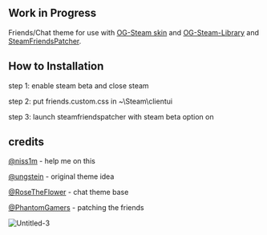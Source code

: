 ## Work in Progress

Friends/Chat theme for use with [OG-Steam skin](https://github.com/ungstein/OG-Steam) and
[OG-Steam-Library](https://github.com/ungstein/OG-Steam) and [SteamFriendsPatcher](https://github.com/PhantomGamers/SteamFriendsPatcher).

## How to Installation

step 1: enable steam beta and close steam

step 2: put friends.custom.css in ~\Steam\clientui

step 3: launch steamfriendspatcher with steam beta option on


## credits
[@niss1m](https://github.com/niss1m) - help me on this

[@ungstein](https://github.com/ungstein) - original theme idea 

[@RoseTheFlower](https://github.com/RoseTheFlower) - chat theme base

[@PhantomGamers](https://github.com/PhantomGamers) - patching the friends 


![Untitled-3](https://user-images.githubusercontent.com/49638699/114303311-23d87800-9ad6-11eb-87aa-527bc76e6b48.png)

